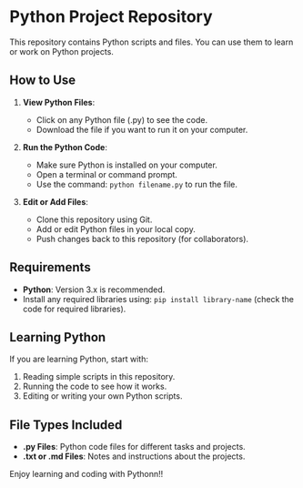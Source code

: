 # Python Project Repository

This repository contains Python scripts and files. You can use them to learn or work on Python projects.

## How to Use

1. **View Python Files**:
   - Click on any Python file (.py) to see the code.
   - Download the file if you want to run it on your computer.

2. **Run the Python Code**:
   - Make sure Python is installed on your computer.
   - Open a terminal or command prompt.
   - Use the command: `python filename.py` to run the file.

3. **Edit or Add Files**:
   - Clone this repository using Git.
   - Add or edit Python files in your local copy.
   - Push changes back to this repository (for collaborators).

## Requirements
- **Python**: Version 3.x is recommended.
- Install any required libraries using: `pip install library-name` (check the code for required libraries).

## Learning Python
If you are learning Python, start with:
1. Reading simple scripts in this repository.
2. Running the code to see how it works.
3. Editing or writing your own Python scripts.

## File Types Included
- **.py Files**: Python code files for different tasks and projects.
- **.txt or .md Files**: Notes and instructions about the projects.

Enjoy learning and coding with Pythonn!!
